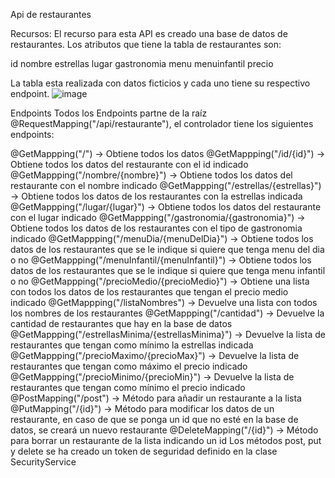 Api de restaurantes 


Recursos: El recurso para esta API es creado una base de datos de restaurantes. 
Los atributos que tiene la tabla de restaurantes son:

id 
nombre 
estrellas 
lugar 
gastronomia 
menu 
menuinfantil 
precio 

La tabla esta realizada con datos ficticios y cada uno tiene su respectivo endpoint.
![image](https://github.com/RaulHerreraXAG/ApiRestRestaurante2/assets/116809074/7db1b707-f07b-43c7-9dbe-ce2143c9ddae)


Endpoints Todos los Endpoints partne de la raíz @RequestMapping("/api/restaurante"), el controlador tiene los siguientes endpoints:

@GetMappping("/") -> Obtiene todos los datos 
@GetMappping("/id/{id}") -> Obtiene todos los datos del restaurante con el id indicado
@GetMappping("/nombre/{nombre}") -> Obtiene todos los datos del restaurante con el nombre indicado 
@GetMappping("/estrellas/{estrellas}") -> Obtiene todos los datos de los restaurantes con la estrellas indicada 
@GetMappping("/lugar/{lugar}") -> Obtiene todos los datos del restaurante con el lugar indicado 
@GetMappping("/gastronomia/{gastronomia}") -> Obtiene todos los datos de los restaurantes con el tipo de gastronomia indicado 
@GetMappping("/menuDia/{menuDelDia}") -> Obtiene todos los datos de los restaurantes que se le indique si quiere que tenga menu del dia o no 
@GetMappping("/menuInfantil/{menuInfantil}") -> Obtiene todos los datos de los restaurantes que se le indique si quiere que tenga menu infantil o no 
@GetMappping("/precioMedio/{precioMedio}") -> Obtiene una lista con todos los datos de los restaurantes que tengan el precio medio indicado 
@GetMappping("/listaNombres") -> Devuelve una lista con todos los nombres de los restaurantes 
@GetMappping("/cantidad") -> Devuelve la cantidad de restaurantes que hay en la base de datos 
@GetMappping("/estrellasMinima/{estrellasMinima}") -> Devuelve la lista de restaurantes que tengan como mínimo la estrellas indicada 
@GetMappping("/precioMaximo/{precioMax}") -> Devuelve la lista de restaurantes que tengan como máximo el precio indicado
@GetMappping("/precioMinimo/{precioMin}") -> Devuelve la lista de restaurantes que tengan como mínimo el precio indicado 
@PostMapping("/post") -> Método para añadir un restaurante a la lista 
@PutMapping("/{id}") -> Método para modificar los datos de un restaurante, en caso de que se ponga un id que no esté en la base de datos, se creará un nuevo restaurante 
@DeleteMapping("/{id}") -> Método para borrar un restaurante de la lista indicando un id Los métodos post, put y delete se ha creado un token de seguridad definido en la clase SecurityService
